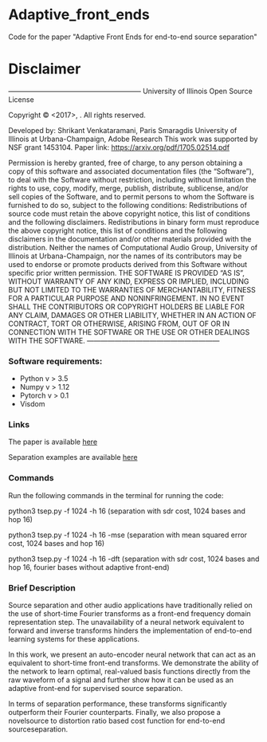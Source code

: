# Adaptive_front_ends
Code for the paper "Adaptive Front Ends for end-to-end source separation"

# Disclaimer
———————————————————
University of Illinois
Open Source License

Copyright © <2017>, <University of Illinois at Urbana Champaign>. All rights reserved.

Developed by:
Shrikant Venkataramani, Paris Smaragdis
University of Illinois at Urbana-Champaign, Adobe Research
This work was supported by NSF grant 1453104.
Paper link: https://arxiv.org/pdf/1705.02514.pdf

Permission is hereby granted, free of charge, to any person obtaining a copy of this software and associated documentation files (the “Software”), to deal with the Software without restriction, including without limitation the rights to use, copy, modify, merge, publish, distribute, sublicense, and/or sell copies of the Software, and to permit persons to whom the Software is furnished to do so, subject to the following conditions:
Redistributions of source code must retain the above copyright notice, this list of conditions and the following disclaimers.
Redistributions in binary form must reproduce the above copyright notice, this list of conditions and the following disclaimers in the documentation and/or other materials provided with the distribution.
Neither the names of Computational Audio Group, University of Illinois at Urbana-Champaign, nor the names of its contributors may be used to endorse or promote products derived from this Software without specific prior written permission.
THE SOFTWARE IS PROVIDED “AS IS”, WITHOUT WARRANTY OF ANY KIND, EXPRESS OR IMPLIED, INCLUDING BUT NOT LIMITED TO THE WARRANTIES OF MERCHANTABILITY, FITNESS FOR A PARTICULAR PURPOSE AND NONINFRINGEMENT.  IN NO EVENT SHALL THE CONTRIBUTORS OR COPYRIGHT HOLDERS BE LIABLE FOR ANY CLAIM, DAMAGES OR OTHER LIABILITY, WHETHER IN AN ACTION OF CONTRACT, TORT OR OTHERWISE, ARISING FROM, OUT OF OR IN CONNECTION WITH THE SOFTWARE OR THE USE OR OTHER DEALINGS WITH THE SOFTWARE.
———————————————————

### Software requirements: 
* Python v > 3.5
* Numpy v > 1.12 
* Pytorch v > 0.1 
* Visdom

### Links
The paper is available [here](https://arxiv.org/pdf/1705.02514.pdf)

Separation examples are available [here](http://www.vshrikant.com/nn_adaptive_transforms.html)

### Commands
Run the following commands in the terminal for running the code:

python3 tsep.py -f 1024 -h 16 (separation with sdr cost, 1024 bases and hop 16)

python3 tsep.py -f 1024 -h 16 -mse (separation with mean squared error cost, 1024 bases and hop 16)

python3 tsep.py -f 1024 -h 16 -dft (separation with sdr cost, 1024 bases and hop 16, fourier bases without adaptive front-end)

### Brief Description

Source separation and other audio applications have traditionally
relied on the use of short-time Fourier transforms as a front-end
frequency domain representation step. The unavailability of a neural
network equivalent to forward and inverse transforms hinders the implementation
of end-to-end learning systems for these applications.

In this work, we present an auto-encoder neural network that can act as an equivalent
to short-time front-end transforms. We demonstrate the ability
of the network to learn optimal, real-valued basis functions directly
from the raw waveform of a signal and further show how it can be
used as an adaptive front-end for supervised source separation.

In terms of separation performance, these transforms significantly outperform 
their Fourier counterparts. Finally, we also propose a novelsource to distortion ratio 
based cost function for end-to-end sourceseparation.
